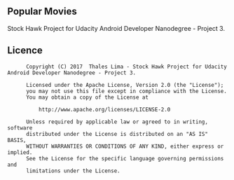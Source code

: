 ## Popular Movies
Stock Hawk Project for Udacity Android Developer Nanodegree - Project 3.

## Licence 

          Copyright (C) 2017  Thales Lima - Stock Hawk Project for Udacity Android Developer Nanodegree - Project 3.
        
          Licensed under the Apache License, Version 2.0 (the "License");
          you may not use this file except in compliance with the License.
          You may obtain a copy of the License at
        
              http://www.apache.org/licenses/LICENSE-2.0
        
          Unless required by applicable law or agreed to in writing, software
          distributed under the License is distributed on an "AS IS" BASIS,
          WITHOUT WARRANTIES OR CONDITIONS OF ANY KIND, either express or implied.
          See the License for the specific language governing permissions and
          limitations under the License.
